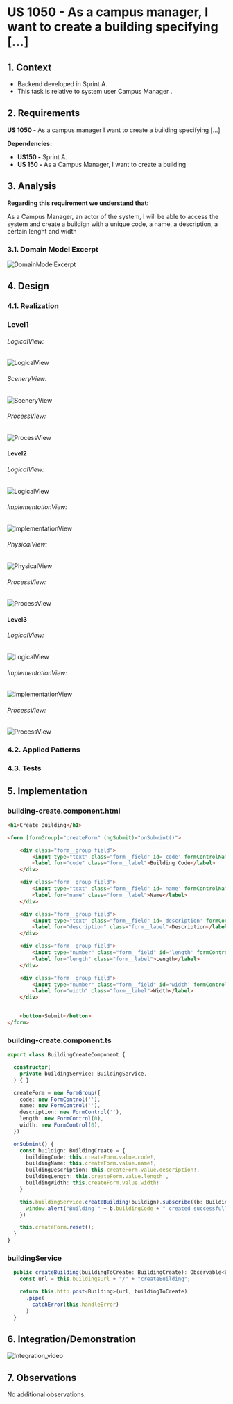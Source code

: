 # US 1050 - As a campus manager, I want to create a building specifying [...]

## 1. Context

* Backend developed in Sprint A.
* This task is relative to system user Campus Manager .

## 2. Requirements

**US 1050 -** As a campus manager I want to create a building specifying [...]

**Dependencies:**
- **US150  -** Sprint A.
- **US 150 -** As a Campus Manager, I want to create a building

## 3. Analysis

**Regarding this requirement we understand that:**

As a Campus Manager, an actor of the system, I will be able to access the system and create a buildign with a
unique code, a name, a description, a certain lenght and width


### 3.1. Domain Model Excerpt

![DomainModelExcerpt](./Diagrams/DomainModelExcerpt.svg)


## 4. Design

### 4.1. Realization

### Level1

###### LogicalView:

![LogicalView](Diagrams/Level1/LogicalView.svg)

###### SceneryView:

![SceneryView](Diagrams/Level1/SceneryView.svg)

###### ProcessView:

![ProcessView](Diagrams/Level1/ProcessView.svg)

#### Level2

###### LogicalView:

![LogicalView](Diagrams/Level2/LogicalView.svg)

###### ImplementationView:

![ImplementationView](Diagrams/Level2/ImplementationView.svg)

###### PhysicalView:

![PhysicalView](Diagrams/Level2/PhysicalView.svg)

###### ProcessView:

![ProcessView](Diagrams/Level2/ProcessView.svg)

#### Level3

###### LogicalView:

![LogicalView](Diagrams/Level3/LogicalView.svg)

###### ImplementationView:

![ImplementationView](Diagrams/Level3/ImplementationView.svg)

###### ProcessView:

![ProcessView](Diagrams/Level3/ProcessView.svg)


### 4.2. Applied Patterns


### 4.3. Tests

## 5. Implementation

### building-create.component.html

```html
<h1>Create Building</h1>

<form [formGroup]="createForm" (ngSubmit)="onSubmint()">

    <div class="form__group field">
        <input type="text" class="form__field" id='code' formControlName="code" required />
        <label for="code" class="form__label">Building Code</label>
    </div>

    <div class="form__group field">
        <input type="text" class="form__field" id='name' formControlName="name" required />
        <label for="name" class="form__label">Name</label>
    </div>

    <div class="form__group field">
        <input type="text" class="form__field" id='description' formControlName="description" required />
        <label for="description" class="form__label">Description</label>
    </div>

    <div class="form__group field">
        <input type="number" class="form__field" id='length' formControlName="length" required />
        <label for="length" class="form__label">Length</label>
    </div>

    <div class="form__group field">
        <input type="number" class="form__field" id='width' formControlName="width" required />
        <label for="width" class="form__label">Width</label>
    </div>


    <button>Submit</button>
</form>
```

### building-create.component.ts

```typescript
export class BuildingCreateComponent {

  constructor(
    private buildingService: BuildingService,
  ) { }

  createForm = new FormGroup({
    code: new FormControl(''),
    name: new FormControl(''),
    description: new FormControl(''),
    length: new FormControl(0),
    width: new FormControl(0),
  })

  onSubmint() {
    const buildign: BuildingCreate = {
      buildingCode: this.createForm.value.code!,
      buildingName: this.createForm.value.name!,
      buildingDescription: this.createForm.value.description!,
      buildingLength: this.createForm.value.length!,
      buildingWidth: this.createForm.value.width!
    }

    this.buildingService.createBuilding(buildign).subscribe((b: Building) => {
      window.alert("Building " + b.buildingCode + " created successfully");
    })

    this.createForm.reset();
  }
}

```

### buildingService

```typescript
  public createBuilding(buildingToCreate: BuildingCreate): Observable<Building> {
    const url = this.buildingsUrl + "/" + "createBuilding";

    return this.http.post<Building>(url, buildingToCreate)
      .pipe(
        catchError(this.handleError)
      )
  }
```

## 6. Integration/Demonstration

![Integration_video](Video/createBuilding.gif)

## 7. Observations

No additional observations.
